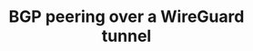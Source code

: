 ---
title: BGP peering over a WireGuard tunnel
description: Some notes on getting Bird and WireGuard to play nice
draft: true
---